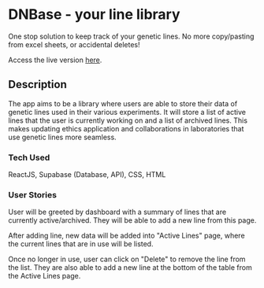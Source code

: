 # DNBase - your line library

One stop solution to keep track of your genetic lines. No more copy/pasting from excel sheets, or accidental deletes!

Access the live version [here](https://dnbase.netlify.com).

## Description

The app aims to be a library where users are able to store their data of genetic lines used in their various experiments. It will store a list of active lines that the user is currently working on and a list of archived lines. This makes updating ethics application and collaborations in laboratories that use genetic lines more seamless.

### Tech Used

ReactJS, Supabase (Database, API), CSS, HTML

### User Stories

User will be greeted by dashboard with a summary of lines that are currently active/archived. They will be able to add a new line from this page.

After adding line, new data will be added into "Active Lines" page, where the current lines that are in use will be listed.

Once no longer in use, user can click on "Delete" to remove the line from the list. They are also able to add a new line at the bottom of the table from the Active Lines page.
